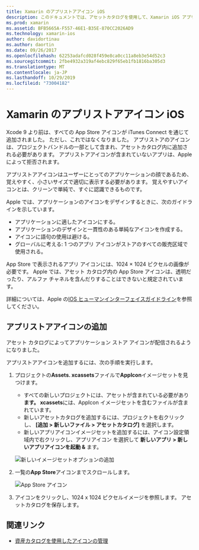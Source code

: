 ```yaml
---
title: Xamarin のアプリストアアイコン iOS
description: このドキュメントでは、アセットカタログを使用して、Xamarin iOS アプリケーションのアプリストアアイコンを管理する方法について説明します。 以前は、アプリストアのアイコンは iTunes Connect で管理されていました。
ms.prod: xamarin
ms.assetid: BFB5665A-F557-46E1-B35E-870CC2026AD9
ms.technology: xamarin-ios
author: davidortinau
ms.author: daortin
ms.date: 09/26/2017
ms.openlocfilehash: 62253adafcd028f459e8ca0cc11a8eb3e54d52c3
ms.sourcegitcommit: 2fbe4932a319af4ebc829f65eb1fb1816ba305d3
ms.translationtype: MT
ms.contentlocale: ja-JP
ms.lasthandoff: 10/29/2019
ms.locfileid: "73004182"
---
```

# <a name="app-store-icons-in-xamarinios"></a>Xamarin のアプリストアアイコン iOS

Xcode 9 より前は、すべての App Store アイコンが iTunes Connect を通じて追加されました。 ただし、これではなくなりました。 アプリストアのアイコンは、プロジェクトバンドルの一部として含まれ、アセットカタログ内に追加される必要があります。 アプリストアアイコンが含まれていないアプリは、Apple によって拒否されます。

アプリストアアイコンはユーザーにとってのアプリケーションの顔であるため、覚えやすく、小さいサイズで適切に表示する必要があります。 覚えやすいアイコンとは、クリーンで単純で、すぐに認識できるものです。

Apple では、アプリケーションのアイコンをデザインするときに、次のガイドラインを示しています。

- アプリケーションに適したアイコンにする。
- アプリケーションのデザインと一貫性のある単純なアイコンを作成する。
- アイコンに語句の使用は避ける。
- グローバルに考える: 1 つのアプリ アイコンがストアのすべての販売区域で使用される。

App Store で表示されるアプリ アイコンには、1024 × 1024 ピクセルの画像が必要です。  Apple では、アセット カタログ内の App Store アイコンは、透明だったり、アルファ チャネルを含んだりすることはできないと規定されています。

詳細については、Apple の[IOS ヒューマンインターフェイスガイドライン](https://developer.apple.com/ios/human-interface-guidelines/icons-and-images/image-size-and-resolution/)を参照してください。

## <a name="adding-an-app-store-icon"></a>アプリストアアイコンの追加

アセット カタログによってアプリケーション ストア アイコンが配信されるようになりました。 

アプリストアアイコンを追加するには、次の手順を実行します。

1. プロジェクトの**Assets. xcassets**ファイルで**AppIcon**イメージセットを見つけます。 
    - すべての新しいプロジェクトには、アセットが含まれている必要があり**ます。 xcassets**には、AppIcon イメージセットを含むファイルが含まれています。
    - 新しいアセットカタログを追加するには、プロジェクトを右クリックし、 **[追加 > 新しいファイル > アセットカタログ]** を選択します。
    - 新しいアプリアイコンイメージセットを追加するには、アイコン設定領域内で右クリックし、アプリアイコン を選択して **新しいアプリ > 新しいアプリアイコンを起動 &** ます。

    ![新しいイメージセットオプションの追加](app-store-icon-images/image1.png)

2. 一覧の**App Store**アイコンまでスクロールします。

    ![App Store アイコン](app-store-icon-images/image2.png)

3. アイコンをクリックし、1024 x 1024 ピクセルイメージを参照します。 アセットカタログを保存します。

## <a name="related-links"></a>関連リンク

- [資産カタログを使用したアイコンの管理](~/ios/app-fundamentals/images-icons/app-icons.md#managing)

